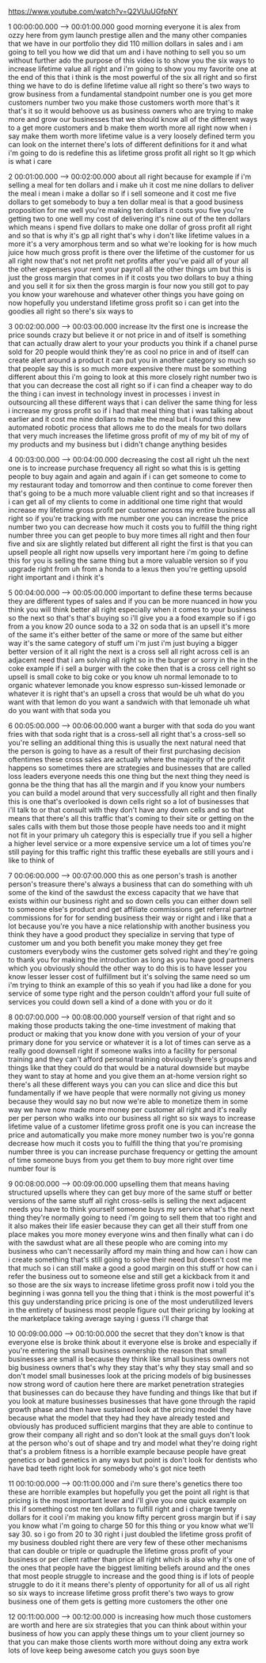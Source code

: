 https://www.youtube.com/watch?v=Q2VUuUGfpNY

1 00:00:00.000 --\> 00:01:00.000 good morning everyone it is alex from
ozzy here from gym launch prestige allen and the many other companies
that we have in our portfolio they did 110 million dollars in sales and
i am going to tell you how we did that um and i have nothing to sell you
so um without further ado the purpose of this video is to show you the
six ways to increase lifetime value all right and i'm going to show you
my favorite one at the end of this that i think is the most powerful of
the six all right and so first thing we have to do is define lifetime
value all right so there's two ways to grow business from a fundamental
standpoint number one is you get more customers number two you make
those customers worth more that's it that's it so it would behoove us as
business owners who are trying to make more and grow our businesses that
we should know all of the different ways to a get more customers and b
make them worth more all right now when i say make them worth more
lifetime value is a very loosely defined term you can look on the
internet there's lots of different definitions for it and what i'm going
to do is redefine this as lifetime gross profit all right so lt gp which
is what i care

2 00:01:00.000 --\> 00:02:00.000 about all right because for example if
i'm selling a meal for ten dollars and i make uh it cost me nine dollars
to deliver the meal i mean i make a dollar so if i sell someone and it
cost me five dollars to get somebody to buy a ten dollar meal is that a
good business proposition for me well you're making ten dollars it costs
you five you're getting two to one well my cost of delivering it's nine
out of the ten dollars which means i spend five dollars to make one
dollar of gross profit all right and so that is why it's gp all right
that's why i don't like lifetime values in a more it's a very amorphous
term and so what we're looking for is how much juice how much gross
profit is there over the lifetime of the customer for us all right now
that's not net profit net profits after you've paid all of your all the
other expenses your rent your payroll all the other things um but this
is just the gross margin that comes in if it costs you two dollars to
buy a thing and you sell it for six then the gross margin is four now
you still got to pay you know your warehouse and whatever other things
you have going on now hopefully you understand lifetime gross profit so
i can get into the goodies all right so there's six ways to

3 00:02:00.000 --\> 00:03:00.000 increase ltv the first one is increase
the price sounds crazy but believe it or not price in and of itself is
something that can actually draw alert to your your products you think
if a chanel purse sold for 20 people would think they're as cool no
price in and of itself can create alert around a product it can put you
in another category so much so that people say this is so much more
expensive there must be something different about this i'm going to look
at this more closely right number two is that you can decrease the cost
all right so if i can find a cheaper way to do the thing i can invest in
technology invest in processes i invest in outsourcing all these
different ways that i can deliver the same thing for less i increase my
gross profit so if i had that meal thing that i was talking about
earlier and it cost me nine dollars to make the meal but i found this
new automated robotic process that allows me to do the meals for two
dollars that very much increases the lifetime gross profit of my of my
bit of my of my products and my business but i didn't change anything
besides

4 00:03:00.000 --\> 00:04:00.000 decreasing the cost all right uh the
next one is to increase purchase frequency all right so what this is is
getting people to buy again and again and again if i can get someone to
come to my restaurant today and tomorrow and then continue to come
forever then that's going to be a much more valuable client right and so
that increases if i can get all of my clients to come in additional one
time right that would increase my lifetime gross profit per customer
across my entire business all right so if you're tracking with me number
one you can increase the price number two you can decrease how much it
costs you to fulfill the thing right number three you can get people to
buy more times all right and then four five and six are slightly related
but different all right the first is that you can upsell people all
right now upsells very important here i'm going to define this for you
is selling the same thing but a more valuable version so if you upgrade
right from uh from a honda to a lexus then you're getting upsold right
important and i think it's

5 00:04:00.000 --\> 00:05:00.000 important to define these terms because
they are different types of sales and if you can be more nuanced in how
you think you will think better all right especially when it comes to
your business so the next so that's that's buying so i'll give you a a
food example so if i go from a you know 20 ounce soda to a 32 on soda
that is an upsell it's more of the same it's either better of the same
or more of the same but either way it's the same category of stuff um
i'm just i'm just buying a bigger better version of it all right the
next is a cross sell all right across cell is an adjacent need that i am
solving all right so in the burger or sorry in the in the coke example
if i sell a burger with the coke then that is a cross cell right so
upsell is small coke to big coke or you know uh normal lemonade to to
organic whatever lemonade you know espresso sun-kissed lemonade or
whatever it is right that's an upsell a cross that would be uh what do
you want with that lemon do you want a sandwich with that lemonade uh
what do you want with that soda you

6 00:05:00.000 --\> 00:06:00.000 want a burger with that soda do you
want fries with that soda right that is a cross-sell all right that's a
cross-sell so you're selling an additional thing this is usually the
next natural need that the person is going to have as a result of their
first purchasing decision oftentimes these cross sales are actually
where the majority of the profit happens so sometimes there are
strategies and businesses that are called loss leaders everyone needs
this one thing but the next thing they need is gonna be the thing that
has all the margin and if you know your numbers you can build a model
around that very successfully all right and then finally this is one
that's overlooked is down cells right so a lot of businesses that i'll
talk to or that consult with they don't have any down cells and so that
means that there's all this traffic that's coming to their site or
getting on the sales calls with them but those those people have needs
too and it might not fit in your primary uh category this is especially
true if you sell a higher a higher level service or a more expensive
service um a lot of times you're still paying for this traffic right
this traffic these eyeballs are still yours and i like to think of

7 00:06:00.000 --\> 00:07:00.000 this as one person's trash is another
person's treasure there's always a business that can do something with
uh some of the kind of the sawdust the excess capacity that we have that
exists within our business right and so down cells you can either down
sell to someone else's product and get affiliate commissions get
referral partner commissions for for for sending business their way or
right and i like that a lot because you're you have a nice relationship
with another business you think they have a good product they specialize
in serving that type of customer um and you both benefit you make money
they get free customers everybody wins the customer gets solved right
and they're going to thank you for making the introduction as long as
you have good partners which you obviously should the other way to do
this is to have lesser you know lesser lesser cost of fulfillment but
it's solving the same need so um i'm trying to think an example of this
so yeah if you had like a done for you service of some type right and
the person couldn't afford your full suite of services you could down
sell a kind of a done with you or do it

8 00:07:00.000 --\> 00:08:00.000 yourself version of that right and so
making those products taking the one-time investment of making that
product or making that you know done with you version of your of your
primary done for you service or whatever it is a lot of times can serve
as a really good downsell right if someone walks into a facility for
personal training and they can't afford personal training obviously
there's groups and things like that they could do that would be a
natural downside but maybe they want to stay at home and you give them
an at-home version right so there's all these different ways you can you
can slice and dice this but fundamentally if we have people that were
normally not giving us money because they would say no but now we're
able to monetize them in some way we have now made more money per
customer all right and it's really per per person who walks into our
business all right so six ways to increase lifetime value of a customer
lifetime gross profit one is you can increase the price and
automatically you make more money number two is you're gonna decrease
how much it costs you to fulfill the thing that you're promising number
three is you can increase purchase frequency or getting the amount of
time someone buys from you get them to buy more right over time number
four is

9 00:08:00.000 --\> 00:09:00.000 upselling them that means having
structured upsells where they can get buy more of the same stuff or
better versions of the same stuff all right cross-sells is selling the
next adjacent needs you have to think yourself someone buys my service
what's the next thing they're normally going to need i'm going to sell
them that too right and it also makes their life easier because they can
get all their stuff from one place makes you more money everyone wins
and then finally what can i do with the sawdust what are all these
people who are coming into my business who can't necessarily afford my
main thing and how can i how can i create something that's still going
to solve their need but doesn't cost me that much so i can still make a
good a good margin on this stuff or how can i refer the business out to
someone else and still get a kickback from it and so those are the six
ways to increase lifetime gross profit now i told you the beginning i
was gonna tell you the thing that i think is the most powerful it's this
guy understanding price pricing is one of the most underutilized levers
in the entirety of business most people figure out their pricing by
looking at the marketplace taking average saying i guess i'll charge
that

10 00:09:00.000 --\> 00:10:00.000 the secret that they don't know is
that everyone else is broke think about it everyone else is broke and
especially if you're entering the small business ownership the reason
that small businesses are small is because they think like small
business owners not big business owners that's why they stay that's why
they stay small and so don't model small businesses look at the pricing
models of big businesses now strong word of caution here there are
market penetration strategies that businesses can do because they have
funding and things like that but if you look at mature businesses
businesses that have gone through the rapid growth phase and then have
sustained look at the pricing model they have because what the model
that they had they have already tested and obviously has produced
sufficient margins that they are able to continue to grow their company
all right and so don't look at the small guys don't look at the person
who's out of shape and try and model what they're doing right that's a
problem fitness is a horrible example because people have great genetics
or bad genetics in any ways but point is don't look for dentists who
have bad teeth right look for somebody who's got nice teeth

11 00:10:00.000 --\> 00:11:00.000 and i'm sure there's genetics there
too these are horrible examples but hopefully you get the point all
right is that pricing is the most important lever and i'll give you one
quick example on this if something cost me ten dollars to fulfill right
and i charge twenty dollars for it cool i'm making you know fifty
percent gross margin but if i say you know what i'm going to charge 50
for this thing or you know what we'll say 30. so i go from 20 to 30
right i just doubled the lifetime gross profit of my business doubled
right there are very few of these other mechanisms that can double or
triple or quadruple the lifetime gross profit of your business or per
client rather than price all right which is also why it's one of the
ones that people have the biggest limiting beliefs around and the ones
that most people struggle to increase and the good thing is if lots of
people struggle to do it it means there's plenty of opportunity for all
of us all right so six ways to increase lifetime gross profit there's
two ways to grow business one of them gets is getting more customers the
other one

12 00:11:00.000 --\> 00:12:00.000 is increasing how much those customers
are worth and here are six strategies that you can think about within
your business of how you can apply these things um to your client
journey so that you can make those clients worth more without doing any
extra work lots of love keep being awesome catch you guys soon bye
